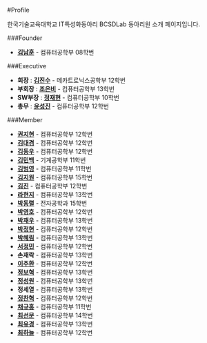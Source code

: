 #Profile


한국기술교육대학교 IT특성화동아리 BCSDLab 동아리원 소개 페이지입니다.

###Founder
- **[김남훈](https://github.com/BCSDLab/Profile/blob/master/Introduce/NamhoonKim.md)** - 컴퓨터공학부 08학번

###Executive

- **회장** : **[김진수](https://github.com/BCSDLab/Profile/blob/master/Introduce/Jinsu.md)** - 메카트로닉스공학부 12학번
- **부회장** : **[조은비](https://github.com/BCSDLab/Profile/blob/master/Introduce/eunbeejo.md)** - 컴퓨터공학부 13학번
- **SW부장** : **[정재현](https://github.com/BCSDLab/Profile/blob/master/Introduce/pathFinder-JaeHyeunJung)** - 컴퓨터공학부 10학번
- **총무** : **[윤성진](https://github.com/BCSDLab/Profile/blob/master/Introduce/Seongjin.md)** - 컴퓨터공학부 12학번


###Member
- **[권지현](https://github.com/BCSDLab/Profile/blob/master/Introduce/KwonJiHyun.md)** - 컴퓨터공학부 12학번
- **[김대겸](https://github.com/BCSDLab/Profile/blob/master/Introduce/Daegyeom.md)** - 컴퓨터공학부 12학번
- **[김동우](https://github.com/BCSDLab/Profile/blob/master/Introduce/Dongwoo.md)** - 컴퓨터공학부 12학번
- **[김민백](https://github.com/BCSDLab/Profile/blob/master/Introduce/MinBaek.md)** - 기계공학부 11학번
- **[김범영](https://github.com/BCSDLab/Profile/blob/master/Introduce/Beomyeong.md)** - 컴퓨터공학부 11학번
- **[김지원](https://github.com/BCSDLab/Profile/blob/master/Introduce/Jiwon.md)** - 컴퓨터공학부 15학번
- **[김진](https://github.com/BCSDLab/Profile/blob/master/Introduce/Jin.md)** - 컴퓨터공학부 12학번
- **[라현지](https://github.com/BCSDLab/Profile/blob/master/Introduce/Hyunji_Ra.md)** - 컴퓨터공학부 13학번
- **[박동렬](https://github.com/BCSDLab/Profile/blob/master/Introduce/donglul.md)** - 전자공학과 15학번
- **[박영호](https://github.com/BCSDLab/Profile/blob/master/Introduce/YoungHo.md)** - 컴퓨터공학부 12학번
- **[박재우](https://github.com/BCSDLab/Profile/blob/master/Introduce/parkjaewoo.md)** - 컴퓨터공학부 13학번
- **[박정현](https://github.com/BCSDLab/Profile/blob/master/Introduce/Jeonghyun.md)** - 컴퓨터공학부 12학번
- **[박혜림](https://github.com/BCSDLab/Profile/blob/master/Introduce/Hyerim.md)** - 컴퓨터공학부 13학번
- **[서정민](https://github.com/BCSDLab/Profile/blob/master/Introduce/JeongMin.md)** - 컴퓨터공학부 12학번
- **손재락** - 컴퓨터공학부 13학번
- **[이주환](https://github.com/BCSDLab/Profile/blob/master/Introduce/juhwan.md)** - 컴퓨터공학부 12학번
- **[정보혁](https://github.com/BCSDLab/Profile/blob/master/Introduce/bohyuk.md)** - 컴퓨터공학부 13학번
- **[정성원](https://github.com/BCSDLab/Profile/blob/master/Introduce/seongwon.md)** - 컴퓨터공학부 13학번
- **정세열** - 컴퓨터공학부 13학번
- **[정찬혁](https://github.com/BCSDLab/Profile/blob/master/Introduce/Chanhyeok.md)** - 컴퓨터공학부 12학번
- **[채규홍](https://github.com/BCSDLab/Profile/blob/master/Introduce/cheagyuhong.md)** - 컴퓨터공학부 11학번
- **[최선문](https://github.com/BCSDLab/Profile/blob/master/Introduce/Seonmun.md)** - 컴퓨터공학부 14학번
- **[최유경](https://github.com/BCSDLab/Profile/blob/master/Introduce/youkyung.md)** - 컴퓨터공학부 13학번
- **[최하늘](https://github.com/BCSDLab/Profile/blob/master/Introduce/Haneul.md)** - 컴퓨터공학부 12학번
